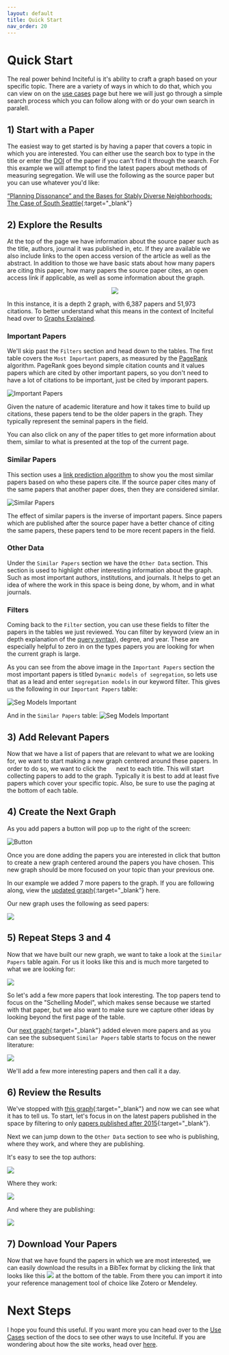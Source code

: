 ```yaml
---
layout: default
title: Quick Start
nav_order: 20
---
```


# Quick Start
The real power behind Inciteful is it's ability to craft a graph based on your specific topic.  There are a variety of ways in which to do that, which you can view on on the [use cases](use-cases) page but here we will just go through a simple search process which you can follow along with or do your own search in paralell.  

## 1) Start with a Paper
The easiest way to get started is by having a paper that covers a topic in which you are interested.  You can either use the search box to type in the title or enter the [DOI](faq#what-is-a-doi) of the paper if you can't find it through the search.  For this example we will attempt to find the latest papers about methods of measuring segregation.  We will use the following as the source paper but you can use whatever you'd like:

[“Planning Dissonance” and the Bases for Stably Diverse Neighborhoods: The Case of South Seattle](https://inciteful.xyz/p/10.1111/cico.12224){:target="_blank"}

## 2) Explore the Results
At the top of the page we have information about the source paper such as the title, authors, journal it was published in, etc.  If they are available we also include links to the open access version of the article as well as the abstract.  In addition to those we have basic stats about how many papers are citing this paper, how many papers the source paper cites, an open access link if applicable, as well as some information about the graph.  

<div style="text-align:center">
    <img src="assets/images/qs-graph-stats.png" />
</div>

In this instance, it is a depth 2 graph, with 6,387 papers and 51,973 citations.  To better understand what this means in the context of Inciteful head over to [Graphs Explained](graphs-explained). 

### Important Papers
We'll skip past the `Filters` section and head down to the tables.  The first table covers the `Most Important` papers, as measured by the [PageRank](graphs-explained#what-is-page-rank) algorithm.  PageRank goes beyond simple citation counts and it values papers which are cited by other important papers, so you don't need to have a lot of citations to be important, just be cited by imporant papers. 

![Important Papers](assets/images/qs-important.png)

Given the nature of academic literature and how it takes time to build up citations, these papers tend to be the older papers in the graph.  They typically represent the seminal papers in the field.  

You can also click on any of the paper titles to get more information about them, similar to what is presented at the top of the current page. 

### Similar Papers
This section uses a [link prediction algorithm](graphs-explained#link-prediction-algorithms) to show you the most similar papers based on who these papers cite.  If the source paper cites many of the same papers that another paper does, then they are considered similar. 

![Similar Papers](assets/images/qs-similar.png)

The effect of similar papers is the inverse of important papers.  Since papers which are published after the source paper have a better chance of citing the same papers, these papers tend to be more recent papers in the field.

### Other Data
Under the `Similar Papers` section we have the `Other Data` section.  This section is used to highlight other interesting information about the graph.  Such as most important authors, institutions, and journals.  It helps to get an idea of where the work in this space is being done, by whom, and in what journals. 

### Filters
Coming back to the `Filter` section, you can use these fields to filter the papers in the tables we just reviewed.  You can filter by keyword (view an in depth explanation of the [query syntax](power-users#graph-keyword-filters)), degree, and year.  These are especially helpful to zero in on the types papers you are looking for when the current graph is large. 

As you can see from the above image in the `Important Papers` section the most important papers is titled `Dynamic models of segregation`, so lets use that as a lead and enter `segregation models` in our keyword filter.  This gives us the following in our `Important Papers` table:

![Seg Models Important](assets/images/seg-models-important.png)

And in the `Similar Papers` table:
![Seg Models Important](assets/images/seg-models-similar.png)

## 3) Add Relevant Papers
Now that we have a list of papers that are relevant to what we are looking for, we want to start making a new graph centered around these papers.  In order to do so, we want to click the <img src="assets/images/plus-sign.png" style="width: 15px"/> next to each title.  This will start collecting papers to add to the graph.  Typically it is best to add at least five papers which cover your specific topic.  Also, be sure to use the paging at the bottom of each table.

## 4) Create the Next Graph
As you add papers a button will pop up to the right of the screen: 

![Button](assets/images/add-papers-button.png)

Once you are done adding the papers you are interested in click that button to create a new graph centered around the papers you have chosen.  This new graph should be more focused on your topic than your previous one. 

In our example we added 7 more papers to the graph.  If you are following along, view the [updated graph](https://inciteful.xyz/p?dois[]=10.1006%2Faama.2001.0722&dois[]=10.1007%2F978-0-387-47681-0_12&dois[]=10.1017%2Fs1468109915000304&dois[]=10.1080%2F00222500490480202&dois[]=10.1080%2F0022250x.1971.9989794&dois[]=10.1111%2Fcico.12224&dois[]=10.1111%2Fj.1467-9787.2010.00671.x&dois[]=10.2139%2Fssrn.375080&maxDegree=2&minDegree=1){:target="_blank"} here.  

Our new graph uses the following as seed papers:

![](assets/images/gen-2-graph.png)

## 5) Repeat Steps 3 and 4
Now that we have built our new graph, we want to take a look at the `Similar Papers` table again.  For us it looks like this and is much more targeted to what we are looking for: 

![](assets/images/gen-2-similar.png)

So let's add a few more papers that look interesting.  The top papers tend to focus on the "Schelling Model", which makes sense because we started with that paper, but we also want to make sure we capture other ideas by looking beyond the first page of the table.  

Our [next graph](https://inciteful.xyz/p?dois[]=10.1006%2Faama.2001.0722&dois[]=10.1007%2F978-0-387-47681-0_12&dois[]=10.1007%2Fs00182-015-0526-2&dois[]=10.1007%2Fs00440-019-00918-0&dois[]=10.1007%2Fs00521-019-04199-5&dois[]=10.1007%2Fs10955-016-1589-6&dois[]=10.1016%2Fj.jpubeco.2011.08.011&dois[]=10.1017%2Fs1468109915000304&dois[]=10.1068%2Fb37068&dois[]=10.1080%2F00222500490480202&dois[]=10.1080%2F0022250x.1971.9989794&dois[]=10.1080%2F0022250x.2018.1427091&dois[]=10.1088%2F1742-5468%2F2011%2F07%2Fp07006&dois[]=10.1111%2Fcico.12224&dois[]=10.1111%2Fj.1467-9787.2010.00671.x&dois[]=10.1155%2F2007%2F48589&dois[]=10.1177%2F0049124109334792&dois[]=10.2139%2Fssrn.1436978&dois[]=10.2139%2Fssrn.375080&maxDegree=2&minDegree=1){:target="_blank"} added eleven more papers and as you can see the subsequent `Similar Papers` table starts to focus on the newer literature:

![](assets/images/gen-3-similar.png)

We'll add a few more interesting papers and then call it a day.  

## 6) Review the Results
We've stopped with [this graph](https://inciteful.xyz/p?dois[]=10.1006%2Faama.2001.0722&dois[]=10.1007%2F978-0-387-47681-0_12&dois[]=10.1007%2F978-3-030-35389-6_12&dois[]=10.1007%2Fs00182-015-0526-2&dois[]=10.1007%2Fs00440-019-00918-0&dois[]=10.1007%2Fs00521-019-04199-5&dois[]=10.1007%2Fs10955-016-1589-6&dois[]=10.1007%2Fs42001-020-00062-z&dois[]=10.1016%2Fj.jpubeco.2011.08.011&dois[]=10.1017%2Fs1468109915000304&dois[]=10.1068%2Fb37068&dois[]=10.1080%2F00222500490480202&dois[]=10.1080%2F0022250x.1971.9989794&dois[]=10.1080%2F0022250x.2018.1427091&dois[]=10.1080%2F0022250x.2019.1695608&dois[]=10.1088%2F1742-5468%2F2011%2F07%2Fp07006&dois[]=10.1103%2Fphysreve.102.012317&dois[]=10.1111%2Fcico.12224&dois[]=10.1111%2Fj.1467-9787.2010.00671.x&dois[]=10.1111%2Fjors.12442&dois[]=10.1155%2F2007%2F48589&dois[]=10.1177%2F0049124109334792&dois[]=10.2139%2Fssrn.1436978&dois[]=10.2139%2Fssrn.375080&dois[]=10.3390%2Fijgi9040270&maxDegree=2&minDegree=1&minYear=2015){:target="_blank"} and now we can see what it has to tell us.  To start, let's focus in on the latest papers published in the space by filtering to only [papers published after 2015](https://inciteful.xyz/p?dois[]=10.1006%2Faama.2001.0722&dois[]=10.1007%2F978-0-387-47681-0_12&dois[]=10.1007%2F978-3-030-35389-6_12&dois[]=10.1007%2Fs00182-015-0526-2&dois[]=10.1007%2Fs00440-019-00918-0&dois[]=10.1007%2Fs00521-019-04199-5&dois[]=10.1007%2Fs10955-016-1589-6&dois[]=10.1007%2Fs42001-020-00062-z&dois[]=10.1016%2Fj.jpubeco.2011.08.011&dois[]=10.1017%2Fs1468109915000304&dois[]=10.1068%2Fb37068&dois[]=10.1080%2F00222500490480202&dois[]=10.1080%2F0022250x.1971.9989794&dois[]=10.1080%2F0022250x.2018.1427091&dois[]=10.1080%2F0022250x.2019.1695608&dois[]=10.1088%2F1742-5468%2F2011%2F07%2Fp07006&dois[]=10.1103%2Fphysreve.102.012317&dois[]=10.1111%2Fcico.12224&dois[]=10.1111%2Fj.1467-9787.2010.00671.x&dois[]=10.1111%2Fjors.12442&dois[]=10.1155%2F2007%2F48589&dois[]=10.1177%2F0049124109334792&dois[]=10.2139%2Fssrn.1436978&dois[]=10.2139%2Fssrn.375080&dois[]=10.3390%2Fijgi9040270&maxDegree=2&minDegree=1&minYear=2015){:target="_blank"}. 

Next we can jump down to the `Other Data` section to see who is publishing, where they work, and where they are publishing.

It's easy to see the top authors:

![](assets/images/top-authors.png)


Where they work:

![](assets/images/top-inst.png)

And where they are publishing:

![](assets/images/top-journals.png)

## 7) Download Your Papers
Now that we have found the papers in which we are most interested, we can easily download the results in a BibTex format by clicking the link that looks like this ![](assets/images/bibtex-button.png) at the bottom of the table.  From there you can import it into your reference management tool of choice like Zotero or Mendeley.  

# Next Steps
I hope you found this useful.  If you want more you can head over to the [Use Cases](use-cases) section of the docs to see other ways to use Inciteful.  If you are wondering about how the site works, head over [here](how-does-it-work.md).